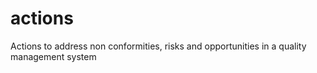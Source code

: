 # actions
Actions to address non conformities, risks and opportunities in a quality management system
